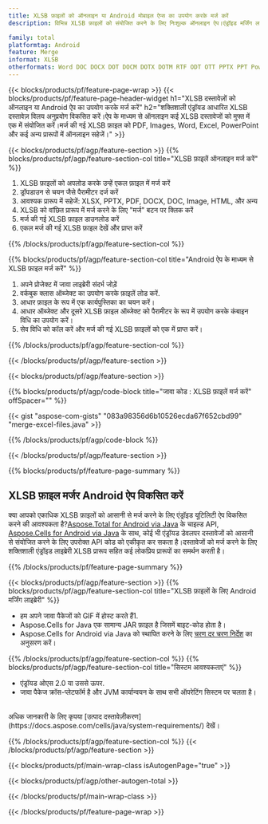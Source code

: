 ```yaml
---
title: XLSB फ़ाइलों को ऑनलाइन या Android मोबाइल ऐप्स का उपयोग करके मर्ज करें
description: विभिन्न XLSB फ़ाइलों को संयोजित करने के लिए निःशुल्क ऑनलाइन ऐप।एंड्रॉइड मर्जिंग लाइब्रेरी जावा कोड XLSB वर्कशीट्स को अन्य प्रारूपों में मर्ज करने के लिए।

family: total
platformtag: Android
feature: Merge
informat: XLSB
otherformats: Word DOC DOCX DOT DOCM DOTX DOTM RTF ODT OTT PPTX PPT Powerpoint PPS PPSX PPSM POTM ODP OTP POT PPTM POTX PDF Excel XLS XLSX ODS TSV XLSB XLSM XLT XLTM XLTX
---
```

{{< blocks/products/pf/feature-page-wrap >}}
{{< blocks/products/pf/feature-page-header-widget h1="XLSB दस्तावेज़ों को ऑनलाइन या Android ऐप का उपयोग करके मर्ज करें" h2="शक्तिशाली एंड्रॉयड आधारित XLSB दस्तावेज़ विलय अनुप्रयोग विकसित करें।ऐप के माध्यम से ऑनलाइन कई XLSB दस्तावेजों को मुफ्त में एक में संयोजित करें।मर्ज की गई XLSB फ़ाइल को PDF, Images, Word, Excel, PowerPoint और कई अन्य प्रारूपों में ऑनलाइन सहेजें।" >}}


{{< blocks/products/pf/agp/feature-section >}}
{{% blocks/products/pf/agp/feature-section-col title="XLSB फ़ाइलें ऑनलाइन मर्ज करें" %}}

1. XLSB फ़ाइलों को अपलोड करके उन्हें एकल फ़ाइल में मर्ज करें
1. ड्रॉपडाउन से चयन जैसे पैरामीटर दर्ज करें
1. आवश्यक प्रारूप में सहेजें: XLSX, PPTX, PDF, DOCX, DOC, Image, HTML, और अन्य
1. XLSB को वांछित प्रारूप में मर्ज करने के लिए "मर्ज" बटन पर क्लिक करें
1. मर्ज की गई XLSB फ़ाइल डाउनलोड करें
1. एकल मर्ज की गई XLSB फ़ाइल देखें और प्राप्त करें

{{% /blocks/products/pf/agp/feature-section-col %}}

{{% blocks/products/pf/agp/feature-section-col title="Android ऐप के माध्यम से XLSB फ़ाइल मर्ज करें" %}}

1. अपने प्रोजेक्ट में जावा लाइब्रेरी संदर्भ जोड़ें
1. वर्कबुक क्लास ऑब्जेक्ट का उपयोग करके फ़ाइलें लोड करें.
1. आधार फ़ाइल के रूप में एक कार्यपुस्तिका का चयन करें।
1. आधार ऑब्जेक्ट और दूसरे XLSB फ़ाइल ऑब्जेक्ट को पैरामीटर के रूप में उपयोग करके कंबाइन विधि का उपयोग करें।
1. सेव विधि को कॉल करें और मर्ज की गई XLSB फ़ाइलों को एक में प्राप्त करें।

{{% /blocks/products/pf/agp/feature-section-col %}}

{{< /blocks/products/pf/agp/feature-section >}}

{{< blocks/products/pf/agp/feature-section >}}

{{% blocks/products/pf/agp/code-block title="जावा कोड : XLSB फ़ाइलें मर्ज करें" offSpacer="" %}}

{{< gist "aspose-com-gists" "083a98356d6b10526ecda67f652cbd99" "merge-excel-files.java" >}}

{{% /blocks/products/pf/agp/code-block %}}

{{< /blocks/products/pf/agp/feature-section >}}

{{% blocks/products/pf/feature-page-summary %}}


<h2>XLSB फ़ाइल मर्जर Android ऐप विकसित करें</h2>

क्या आपको एकाधिक XLSB फ़ाइलों को आसानी से मर्ज करने के लिए एंड्रॉइड यूटिलिटी ऐप विकसित करने की आवश्यकता है?[Aspose.Total for Android via Java](https://products.aspose.com/total/hi/android-java/) के चाइल्ड API, [Aspose.Cells for Android via Java](https://products.aspose.com/cells/hi/android-java/) के साथ, कोई भी एंड्रॉयड डेवलपर दस्तावेजों को आसानी से संयोजित करने के लिए उपरोक्त API कोड को एकीकृत कर सकता है।दस्तावेजों को मर्ज करने के लिए शक्तिशाली एंड्रॉइड लाइब्रेरी XLSB प्रारूप सहित कई लोकप्रिय प्रारूपों का समर्थन करती है।<br />

{{% /blocks/products/pf/feature-page-summary %}}

{{< blocks/products/pf/agp/feature-section >}}
{{% blocks/products/pf/agp/feature-section-col title="XLSB फ़ाइलों के लिए Android मर्जिंग लाइब्रेरी" %}}

- हम अपने जावा पैकेजों को GIF में होस्ट करते हैं1. 
- Aspose.Cells for Java एक सामान्य JAR फ़ाइल है जिसमें बाइट-कोड होता है।
- Aspose.Cells for Android via Java को स्थापित करने के लिए [चरण दर चरण निर्देश](https://docs.aspose.com/cells/java/installation/#install-aspose-cells-for-java-from-maven-repository) का अनुसरण करें।

{{% /blocks/products/pf/agp/feature-section-col %}}
{{% blocks/products/pf/agp/feature-section-col title="सिस्टम आवश्यकताएं" %}}

- एंड्रॉयड ओएस 2.0 या उससे ऊपर.
- जावा पैकेज क्रॉस-प्लेटफॉर्म है और JVM कार्यान्वयन के साथ सभी ऑपरेटिंग सिस्टम पर चलता है।

<br />
अधिक जानकारी के लिए कृपया [उत्पाद दस्तावेज़ीकरण](https://docs.aspose.com/cells/java/system-requirements/) देखें।

{{% /blocks/products/pf/agp/feature-section-col %}}
{{< /blocks/products/pf/agp/feature-section >}}

{{< blocks/products/pf/main-wrap-class isAutogenPage="true" >}}


{{< blocks/products/pf/agp/other-autogen-total >}}

{{< /blocks/products/pf/main-wrap-class >}}

{{< /blocks/products/pf/feature-page-wrap >}}